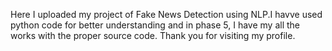 Here I uploaded my project of Fake News Detection using 
NLP.I havve used python code for better understanding
and in phase 5, I have my all the works with the proper
source code. Thank you for visiting my profile.
